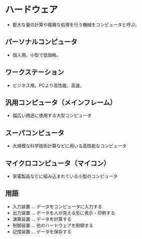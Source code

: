 # ハードウェア
- 膨大な量の計算や複雑な処理を行う機械をコンピュータと呼ぶ。

## パーソナルコンピュータ
- 個人用。小型で低価格。

## ワークステーション
- ビジネス用。PCより高性能、高速。

## 汎用コンピュータ（メインフレーム）
- 幅広い用途に使用する大型コンピュータ

## スーパコンピュータ
- 大規模な科学技術計算などに用いる高性能なコンピュータ

## マイクロコンピュータ（マイコン）
- 家電製品などに組み込まれている小型のコンピュータ

## 用語
- 入力装置 ... データをコンピュータに入力する
- 出力装置 ... データを人が見える形に表示・印刷する
- 演算装置 ... データを計算する
- 制御装置 ... 他のハードウェアを制御する
- 記憶装置 ... データを保存する